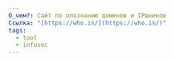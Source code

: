 ```yaml
---
О_чем?: Сайт по опознанию доменов и IPшников
Ссылка: "[https://who.is/](https://who.is/)"
tags:
  - tool
  - infosec
---
```

